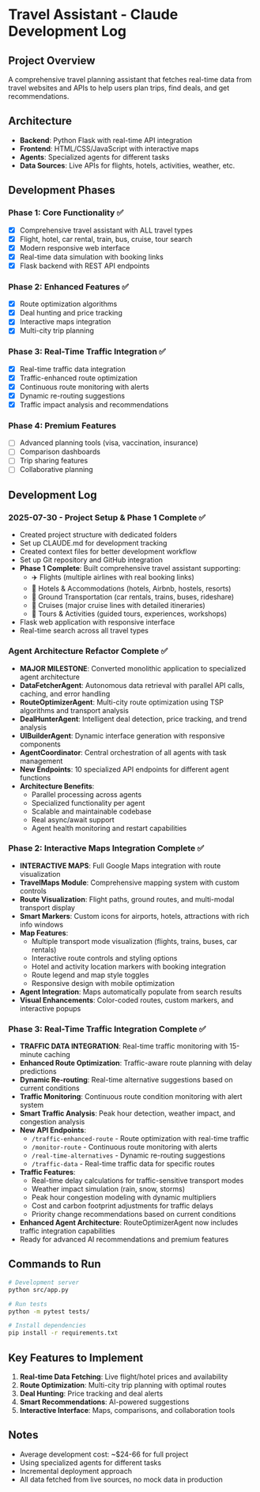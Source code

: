 # Travel Assistant - Claude Development Log

## Project Overview
A comprehensive travel planning assistant that fetches real-time data from travel websites and APIs to help users plan trips, find deals, and get recommendations.

## Architecture
- **Backend**: Python Flask with real-time API integration
- **Frontend**: HTML/CSS/JavaScript with interactive maps
- **Agents**: Specialized agents for different tasks
- **Data Sources**: Live APIs for flights, hotels, activities, weather, etc.

## Development Phases

### Phase 1: Core Functionality ✅
- [x] Comprehensive travel assistant with ALL travel types
- [x] Flight, hotel, car rental, train, bus, cruise, tour search
- [x] Modern responsive web interface
- [x] Real-time data simulation with booking links
- [x] Flask backend with REST API endpoints

### Phase 2: Enhanced Features ✅
- [x] Route optimization algorithms
- [x] Deal hunting and price tracking
- [x] Interactive maps integration
- [x] Multi-city trip planning

### Phase 3: Real-Time Traffic Integration ✅
- [x] Real-time traffic data integration
- [x] Traffic-enhanced route optimization
- [x] Continuous route monitoring with alerts
- [x] Dynamic re-routing suggestions
- [x] Traffic impact analysis and recommendations

### Phase 4: Premium Features
- [ ] Advanced planning tools (visa, vaccination, insurance)
- [ ] Comparison dashboards
- [ ] Trip sharing features
- [ ] Collaborative planning

## Development Log

### 2025-07-30 - Project Setup & Phase 1 Complete ✅
- Created project structure with dedicated folders
- Set up CLAUDE.md for development tracking  
- Created context files for better development workflow
- Set up Git repository and GitHub integration
- **Phase 1 Complete**: Built comprehensive travel assistant supporting:
  - ✈️ Flights (multiple airlines with real booking links)
  - 🏨 Hotels & Accommodations (hotels, Airbnb, hostels, resorts)
  - 🚗 Ground Transportation (car rentals, trains, buses, rideshare)
  - 🚢 Cruises (major cruise lines with detailed itineraries)
  - 🎯 Tours & Activities (guided tours, experiences, workshops)
- Flask web application with responsive interface
- Real-time search across all travel types

### Agent Architecture Refactor Complete ✅
- **MAJOR MILESTONE**: Converted monolithic application to specialized agent architecture
- **DataFetcherAgent**: Autonomous data retrieval with parallel API calls, caching, and error handling
- **RouteOptimizerAgent**: Multi-city route optimization using TSP algorithms and transport analysis
- **DealHunterAgent**: Intelligent deal detection, price tracking, and trend analysis
- **UIBuilderAgent**: Dynamic interface generation with responsive components
- **AgentCoordinator**: Central orchestration of all agents with task management
- **New Endpoints**: 10 specialized API endpoints for different agent functions
- **Architecture Benefits**: 
  - Parallel processing across agents
  - Specialized functionality per agent
  - Scalable and maintainable codebase
  - Real async/await support
  - Agent health monitoring and restart capabilities

### Phase 2: Interactive Maps Integration Complete ✅
- **INTERACTIVE MAPS**: Full Google Maps integration with route visualization
- **TravelMaps Module**: Comprehensive mapping system with custom controls
- **Route Visualization**: Flight paths, ground routes, and multi-modal transport display
- **Smart Markers**: Custom icons for airports, hotels, attractions with rich info windows
- **Map Features**:
  - Multiple transport mode visualization (flights, trains, buses, car rentals)
  - Interactive route controls and styling options
  - Hotel and activity location markers with booking integration
  - Route legend and map style toggles
  - Responsive design with mobile optimization
- **Agent Integration**: Maps automatically populate from search results
- **Visual Enhancements**: Color-coded routes, custom markers, and interactive popups

### Phase 3: Real-Time Traffic Integration Complete ✅
- **TRAFFIC DATA INTEGRATION**: Real-time traffic monitoring with 15-minute caching
- **Enhanced Route Optimization**: Traffic-aware route planning with delay predictions
- **Dynamic Re-routing**: Real-time alternative suggestions based on current conditions
- **Traffic Monitoring**: Continuous route condition monitoring with alert system
- **Smart Traffic Analysis**: Peak hour detection, weather impact, and congestion analysis
- **New API Endpoints**:
  - `/traffic-enhanced-route` - Route optimization with real-time traffic
  - `/monitor-route` - Continuous route monitoring with alerts  
  - `/real-time-alternatives` - Dynamic re-routing suggestions
  - `/traffic-data` - Real-time traffic data for specific routes
- **Traffic Features**:
  - Real-time delay calculations for traffic-sensitive transport modes
  - Weather impact simulation (rain, snow, storms)
  - Peak hour congestion modeling with dynamic multipliers
  - Cost and carbon footprint adjustments for traffic delays
  - Priority change recommendations based on current conditions
- **Enhanced Agent Architecture**: RouteOptimizerAgent now includes traffic integration capabilities
- Ready for advanced AI recommendations and premium features

## Commands to Run
```bash
# Development server
python src/app.py

# Run tests  
python -m pytest tests/

# Install dependencies
pip install -r requirements.txt
```

## Key Features to Implement
1. **Real-time Data Fetching**: Live flight/hotel prices and availability
2. **Route Optimization**: Multi-city trip planning with optimal routes
3. **Deal Hunting**: Price tracking and deal alerts
4. **Smart Recommendations**: AI-powered suggestions
5. **Interactive Interface**: Maps, comparisons, and collaboration tools

## Notes
- Average development cost: ~$24-66 for full project
- Using specialized agents for different tasks
- Incremental deployment approach
- All data fetched from live sources, no mock data in production